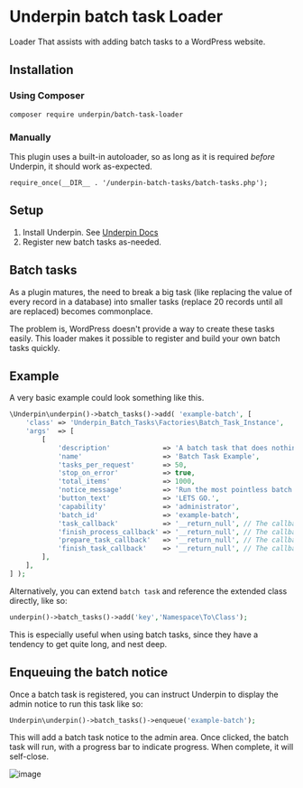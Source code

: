 # Underpin batch task Loader

Loader That assists with adding batch tasks to a WordPress website.

## Installation

### Using Composer

`composer require underpin/batch-task-loader`

### Manually

This plugin uses a built-in autoloader, so as long as it is required _before_
Underpin, it should work as-expected.

`require_once(__DIR__ . '/underpin-batch-tasks/batch-tasks.php');`

## Setup

1. Install Underpin. See [Underpin Docs](https://www.github.com/underpin-wp/underpin)
1. Register new batch tasks as-needed.

## Batch tasks

As a plugin matures, the need to break a big task (like replacing the value of every record in a database) into
smaller tasks (replace 20 records until all are replaced) becomes commonplace.

The problem is, WordPress doesn't provide a way to create these tasks easily. This loader makes it possible to register
and build your own batch tasks quickly.

## Example

A very basic example could look something like this.

```php
\Underpin\underpin()->batch_tasks()->add( 'example-batch', [
	'class' => 'Underpin_Batch_Tasks\Factories\Batch_Task_Instance',
	'args'  => [
		[
			'description'             => 'A batch task that does nothing 20 times',
			'name'                    => 'Batch Task Example',
			'tasks_per_request'       => 50,
			'stop_on_error'           => true,
			'total_items'             => 1000,
			'notice_message'          => 'Run the most pointless batch task ever made.',
			'button_text'             => 'LETS GO.',
			'capability'              => 'administrator',
			'batch_id'                => 'example-batch',
			'task_callback'           => '__return_null', // The callback that iterates on every task
			'finish_process_callback' => '__return_null', // The callback that runs after everything is finished
			'prepare_task_callback'   => '__return_null', // The callback that runs before each task
			'finish_task_callback'    => '__return_null', // The callback that runs after each task
		],
	],
] );
```

Alternatively, you can extend `batch task` and reference the extended class directly, like so:

```php
underpin()->batch_tasks()->add('key','Namespace\To\Class');
```

This is especially useful when using batch tasks, since they have a tendency to get quite long, and nest deep.

## Enqueuing the batch notice

Once a batch task is registered, you can instruct Underpin to display the admin notice to run this task like so:

```php
Underpin\underpin()->batch_tasks()->enqueue('example-batch');
```

This will add a batch task notice to the admin area. Once clicked, the batch task will run, with a progress bar
to indicate progress. When complete, it will self-close.

![image](https://user-images.githubusercontent.com/8210827/116898675-87dcf080-abeb-11eb-9514-0f31566e90ca.png)
